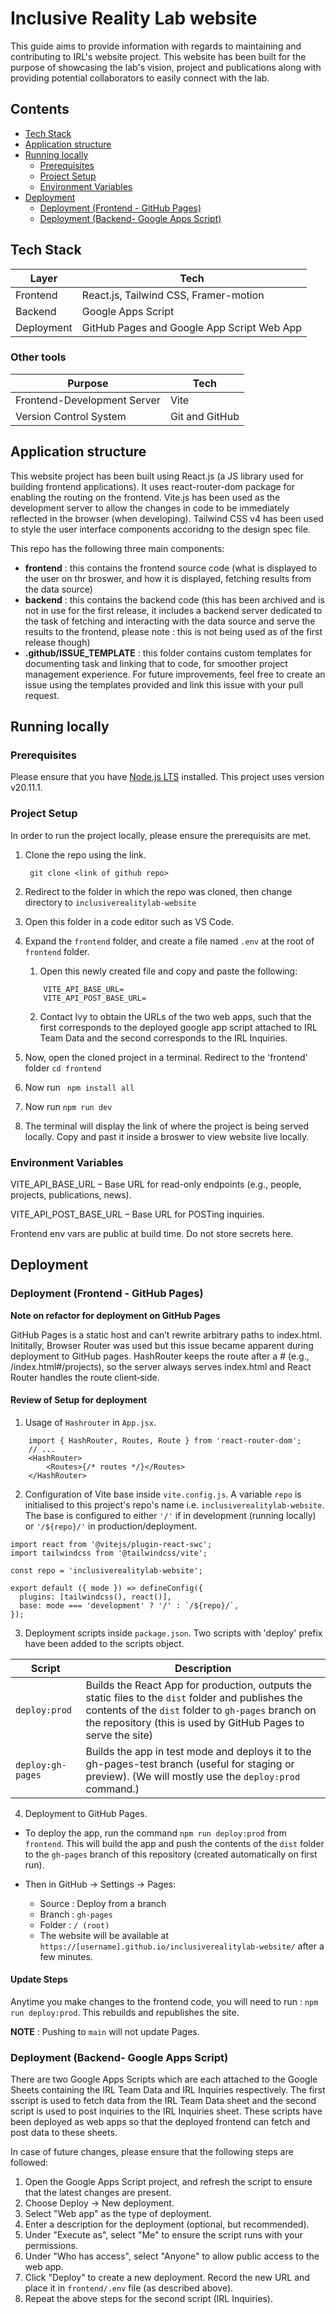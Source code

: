 # Inclusive Reality Lab website 
This guide aims to provide information with regards to maintaining and contributing to IRL's website project. This website has been built for the purpose of showcasing the lab's vision, project and publications along with providing potential collaborators to easily connect with the lab.

## Contents
- [Tech Stack](#tech-stack)
- [Application structure](#application-structure)
- [Running locally](#running-locally)
  - [Prerequisites](#prerequisites)
  - [Project Setup](#project-setup)
  - [Environment Variables](#environment-variables)
- [Deployment](#deployment)
    - [Deployment (Frontend - GitHub Pages)](#deployment-frontend---github-pages)    
    - [Deployment (Backend- Google Apps Script)](#deployment-backend--google-apps-script)

## Tech Stack
| Layer | Tech |
|-------|---------|
| Frontend | React.js, Tailwind CSS, Framer-motion|
| Backend     | Google Apps Script |
| Deployment |GitHub Pages and Google App Script Web App |

### Other tools 
| Purpose | Tech |
|-------|---------|
| Frontend-Development Server |Vite|
| Version Control System |Git and GitHub|

## Application structure
This website project has been built using React.js (a JS library used for building frontend applications). It uses react-router-dom package for enabling the routing on the frontend. Vite.js has been used as the development server to allow the changes in code to be immediately reflected in the browser (when developing). Tailwind CSS v4 has been used to style the user interface components accoridng to the design spec file.

This repo has the following three main components:
-  <b>frontend</b> : this contains the frontend source code (what is displayed to the user on thr broswer, and how it is displayed, fetching results from the data source)
- <b>backend</b> : this contains the backend code (this has been archived and is not in use for the first release, it includes a backend server dedicated to the task of fetching and interacting with the data source and serve the results to the frontend, please note : this is not being used as of the first release though)
- <b>.github/ISSUE_TEMPLATE</b>  : this folder contains custom templates for documenting task and linking that to code, for smoother project management experience. For future improvements, feel free to create an issue using the templates provided and link this issue with your pull request.



## Running locally
### Prerequisites 
Please ensure that you have [Node.js LTS](https://nodejs.org/en) installed. This project uses version v20.11.1.  

### Project Setup

In order to run the project locally, please ensure the prerequisits are met.

1. Clone the repo using the link.

   ``` git clone <link of github repo>```

2. Redirect to the folder in which the repo was cloned, then change directory to ```inclusiverealitylab-website```
3. Open this folder in a code editor such as VS Code.
4. Expand the ```frontend``` folder, and create a file named ```.env``` at the root of ```frontend``` folder.
    1. Open this newly created file and copy and paste the following:
    ``` 
        VITE_API_BASE_URL=
        VITE_API_POST_BASE_URL= 
    ```
    2. Contact Ivy to obtain the URLs of the two web apps, such that the first corresponds to the deployed google app script attached to IRL Team Data and the second corresponds to the IRL Inquiries.


3. Now, open the cloned project in a terminal. Redirect to the 'frontend' folder ```cd frontend```

4. Now run
    ``` npm install all```
5. Now run
    ``` npm run dev ```

6. The terminal will display the link of where the project is being served locally. Copy and past it inside a broswer to view website live locally.

### Environment Variables

VITE_API_BASE_URL – Base URL for read-only endpoints (e.g., people, projects, publications, news).

VITE_API_POST_BASE_URL – Base URL for POSTing inquiries.

Frontend env vars are public at build time. Do not store secrets here.

## Deployment

### Deployment (Frontend - GitHub Pages)

**Note on refactor for deployment on GitHub Pages**

GitHub Pages is a static host and can’t rewrite arbitrary paths to index.html. Inititally, Browser Router was used but this issue became apparent during deployment to GitHub pages. HashRouter keeps the route after a # (e.g., /index.html#/projects), so the server always serves index.html and React Router handles the route client‑side.

#### Review of Setup for deployment 
1. Usage of ```Hashrouter``` in ```App.jsx```.

```
    import { HashRouter, Routes, Route } from 'react-router-dom';
    // ...
    <HashRouter>
        <Routes>{/* routes */}</Routes>
    </HashRouter>

```
2. Configuration of Vite base inside ``` vite.config.js ```.
A variable ```repo``` is initialised to this project's repo's name i.e. ```inclusiverealitylab-website```. The base is configured to either ```'/'``` if in development (running locally) or  ```'/${repo}/'``` in production/deployment.

```import { defineConfig } from 'vite';
import react from '@vitejs/plugin-react-swc';
import tailwindcss from '@tailwindcss/vite';

const repo = 'inclusiverealitylab-website';

export default ({ mode }) => defineConfig({
  plugins: [tailwindcss(), react()],
  base: mode === 'development' ? '/' : `/${repo}/`,
});
```
 
3. Deployment scripts inside ```package.json```.
Two scripts with 'deploy' prefix have been added to the scripts object.

| Script | Description |
|--------|-------------|
| ```deploy:prod ```| Builds the React App for production, outputs the static files to the ```dist``` folder and publishes the contents of the ```dist``` folder to ```gh-pages``` branch on the repository (this is used by GitHub Pages to serve the site) |
| ```deploy:gh-pages``` | Builds the app in test mode and deploys it to the gh-pages-test branch (useful for staging or preview). (We will mostly use the ```deploy:prod``` command.) |

4. Deployment to GitHub Pages.
- To deploy the app, run the command ```npm run deploy:prod``` from ```frontend```. This will build the app and push the contents of the ```dist``` folder to the ```gh-pages``` branch of this repository (created automatically on first run).

- Then in GitHub -> Settings -> Pages:
    - Source : Deploy from a branch
    - Branch : ```gh-pages```
    - Folder : ```/ (root)```
   - The website will be available at ```https://[username].github.io/inclusiverealitylab-website/``` after a few minutes.

#### Update Steps
Anytime you make changes to the frontend code, you will need to run : ```npm run deploy:prod```. This rebuilds and republishes the site. 

**NOTE** : Pushing to ```main``` will not update Pages.


### Deployment (Backend- Google Apps Script)
There are two Google Apps Scripts which are each attached to the Google Sheets containing the IRL Team Data and IRL Inquiries respectively. The first sscript is used to fetch data from the IRL Team Data sheet and the second script is used to post inquiries to the IRL Inquiries sheet. These scripts have been deployed as web apps so that the deployed frontend can fetch and post data to these sheets.

In case of future changes, please ensure that the following steps are followed:
1. Open the Google Apps Script project, and refresh the script to ensure that the latest changes are present.
2. Choose Deploy -> New deployment.
3. Select "Web app" as the type of deployment.
4. Enter a description for the deployment (optional, but recommended).
5. Under "Execute as", select "Me" to ensure the script runs with your permissions.
6. Under "Who has access", select "Anyone" to allow public access to the web app.
7. Click "Deploy" to create a new deployment. Record the new URL and place it in ```frontend/.env``` file (as described above).
8. Repeat the above steps for the second script (IRL Inquiries).

